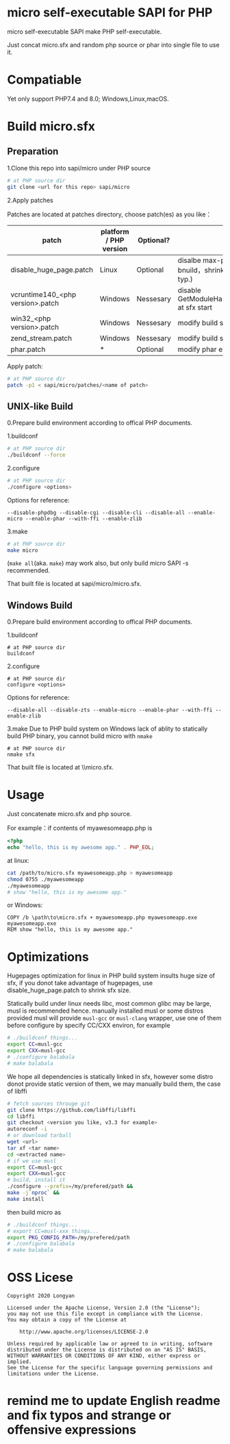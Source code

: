 # micro self-executable SAPI for PHP

micro self-executable SAPI make PHP self-executable.

Just concat micro.sfx and random php source or phar into single file to use it.

# Compatiable

Yet only support PHP7.4 and 8.0; Windows,Linux,macOS.

# Build micro.sfx

## Preparation

1.Clone this repo into sapi/micro under PHP source

```bash
# at PHP source dir
git clone <url for this repo> sapi/micro
```
2.Apply patches

Patches are located at patches directory, choose patch(es) as you like：

patch | platform / PHP version | Optional? | usage
--- | --- | --- | ---
disable_huge_page.patch | Linux | Optional | disalbe max-page-size for linux bnuild，shrink sfx size (10M+ -> 5M typ.)
vcruntime140_\<php version\>.patch | Windows | Nessesary | disable GetModuleHandle(vcruntime140(d).dll) at sfx start
win32_\<php version\>.patch | Windows | Nessesary | modify build system for build sfx file
zend_stream.patch | Windows | Nessesary | modify build system for build sfx file
phar.patch | * | Optional | modify phar extension for support

Apply patch:

```bash
# at PHP source dir
patch -p1 < sapi/micro/patches/<name of patch>
```
## UNIX-like Build

0.Prepare build environment according to offical PHP documents.

1.buildconf

```bash
# at PHP source dir
./buildconf --force
```

2.configure
```bash
# at PHP source dir
./configure <options>
```
Options for reference:

`--disable-phpdbg --disable-cgi --disable-cli --disable-all --enable-micro --enable-phar --with-ffi --enable-zlib`

3.make
```bash
# at PHP source dir
make micro
```
(`make all`(aka. `make`) may work also, but only build micro SAPI -s recommended.

That built file is located at sapi/micro/micro.sfx.

## Windows Build

0.Prepare build environment according to offical PHP documents.

1.buildconf

```batch
# at PHP source dir
buildconf
```

2.configure
```batch
# at PHP source dir
configure <options>
```
Options for reference:

`--disable-all --disable-zts --enable-micro --enable-phar --with-ffi --enable-zlib`

3.make
Due to PHP build system on Windows lack of ablity to statically build PHP binary, you cannot build micro with `nmake`
```batch
# at PHP source dir
nmake sfx
```
That built file is located at <arch name like x64>\\<configuration like Release>\\micro.sfx.

# Usage

Just concatenate micro.sfx and php source.

For example：if contents of myawesomeapp.php is
```php
<?php
echo "hello, this is my awesome app." . PHP_EOL;
```
at linux:
```bash
cat /path/to/micro.sfx myawesomeapp.php > myawesomeapp
chmod 0755 ./myawesomeapp
./myawesomeapp
# show "hello, this is my awesome app."
```
or Windows:
```batch
COPY /b \path\to\micro.sfx + myawesomeapp.php myawesomeapp.exe
myawesomeapp.exe
REM show "hello, this is my awesome app."
```
# Optimizations

Hugepages optimization for linux in PHP build system insults huge size of sfx, if you donot take advantage of hugepages, use disable_huge_page.patch to shrink sfx size.

Statically build under linux needs libc, most common glibc may be large, musl is recommended hence. manually installed musl or some distros provided musl will provide `musl-gcc` or `musl-clang` wrapper, use one of them before configure by specify CC/CXX environ, for example
```bash
# ./buildconf things...
export CC=musl-gcc
export CXX=musl-gcc
# ./configure balabala
# make balabala
```
We hope all dependencies is statically linked in sfx, however some distro donot provide static version of them, we may manually build them, the case of libffi
```bash
# fetch sources througe git
git clone https://github.com/libffi/libffi
cd libffi
git checkout <version you like, v3.3 for example>
autoreconf -i
# or download tarball
wget <url>
tar xf <tar name>
cd <extracted name>
# if we use musl
export CC=musl-gcc
export CXX=musl-gcc
# build, install it
./configure --prefix=/my/prefered/path &&
make -j`nproc` &&
make install
```
then build micro as

```bash
# ./buildconf things...
# export CC=musl-xxx things...
export PKG_CONFIG_PATH=/my/prefered/path
# ./configure balabala
# make balabala
```
# OSS Licese

```
Copyright 2020 Longyan

Licensed under the Apache License, Version 2.0 (the "License");
you may not use this file except in compliance with the License.
You may obtain a copy of the License at

    http://www.apache.org/licenses/LICENSE-2.0

Unless required by applicable law or agreed to in writing, software
distributed under the License is distributed on an "AS IS" BASIS,
WITHOUT WARRANTIES OR CONDITIONS OF ANY KIND, either express or implied.
See the License for the specific language governing permissions and
limitations under the License.
```

# remind me to update English readme and fix typos and strange or offensive expressions


